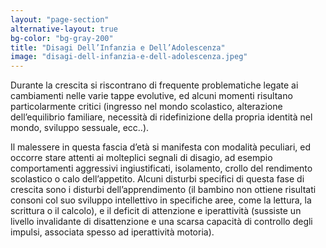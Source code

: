 ```yaml
---
layout: "page-section"
alternative-layout: true
bg-color: "bg-gray-200"
title: "Disagi Dell’Infanzia e Dell’Adolescenza"
image: "disagi-dell-infanzia-e-dell-adolescenza.jpeg"
---
```


Durante la crescita si riscontrano di frequente problematiche legate ai cambiamenti nelle varie tappe evolutive, ed alcuni momenti risultano particolarmente critici (ingresso nel mondo scolastico, alterazione dell’equilibrio familiare, necessità di ridefinizione della propria identità nel mondo, sviluppo sessuale, ecc..).

Il malessere in questa fascia d’età si manifesta con modalità peculiari, ed occorre stare attenti ai molteplici segnali di disagio, ad esempio comportamenti aggressivi ingiustificati, isolamento, crollo del rendimento scolastico o calo dell’appetito. Alcuni disturbi specifici di questa fase di crescita sono i disturbi dell’apprendimento (il bambino non ottiene risultati consoni col suo sviluppo intellettivo in specifiche aree, come la lettura, la scrittura o il calcolo), e il deficit di attenzione e iperattività (sussiste un livello invalidante di disattenzione e una scarsa capacità di controllo degli impulsi, associata spesso ad iperattività motoria).

